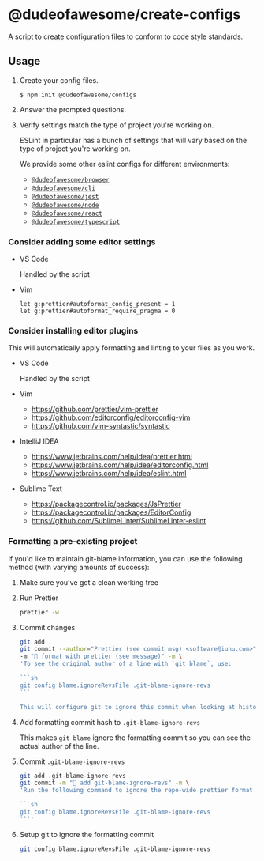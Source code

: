 # @dudeofawesome/create-configs

A script to create configuration files to conform to code style standards.

## Usage

1. Create your config files.

    ```
    $ npm init @dudeofawesome/configs
    ```

1. Answer the prompted questions.

1. Verify settings match the type of project you're working on.

    ESLint in particular has a bunch of settings that will vary based on the type of project you're working on.

    We provide some other eslint configs for different environments:

    - [`@dudeofawesome/browser`](../eslint-config-browser/README.md)
    - [`@dudeofawesome/cli`](../eslint-config-cli/README.md)
    - [`@dudeofawesome/jest`](../eslint-config-jest/README.md)
    - [`@dudeofawesome/node`](../eslint-config-node/README.md)
    - [`@dudeofawesome/react`](../eslint-config-react/README.md)
    - [`@dudeofawesome/typescript`](../eslint-config-typescript/README.md)

### Consider adding some editor settings

-   VS Code

    Handled by the script

-   Vim

    ```vim
    let g:prettier#autoformat_config_present = 1
    let g:prettier#autoformat_require_pragma = 0
    ```

### Consider installing editor plugins

This will automatically apply formatting and linting to your files as you work.

-   VS Code

    Handled by the script

-   Vim
    -   https://github.com/prettier/vim-prettier
    -   https://github.com/editorconfig/editorconfig-vim
    -   https://github.com/vim-syntastic/syntastic
-   IntelliJ IDEA
    -   https://www.jetbrains.com/help/idea/prettier.html
    -   https://www.jetbrains.com/help/idea/editorconfig.html
    -   https://www.jetbrains.com/help/idea/eslint.html
-   Sublime Text
    -   https://packagecontrol.io/packages/JsPrettier
    -   https://packagecontrol.io/packages/EditorConfig
    -   https://github.com/SublimeLinter/SublimeLinter-eslint

### Formatting a pre-existing project

If you'd like to maintain git-blame information, you can use the following method (with varying amounts of success):

1. Make sure you've got a clean working tree
1. Run Prettier

    ```sh
    prettier -w
    ```

1. Commit changes

    ````sh
    git add .
    git commit --author="Prettier (see commit msg) <software@iunu.com>" \
    -m "🎨 format with prettier (see message)" -m \
    'To see the original author of a line with `git blame`, use:

    ```sh
    git config blame.ignoreRevsFile .git-blame-ignore-revs
    ```

    This will configure git to ignore this commit when looking at history for `blame`.'
    ````

1. Add formatting commit hash to `.git-blame-ignore-revs`

    This makes `git blame` ignore the formatting commit so you can see the actual author of the line.

1. Commit `.git-blame-ignore-revs`

    ````sh
    git add .git-blame-ignore-revs
    git commit -m "🔧 add git-blame-ignore-revs" -m \
    'Run the following command to ignore the repo-wide prettier format

    ```sh
    git config blame.ignoreRevsFile .git-blame-ignore-revs
    ```'
    ````

1. Setup git to ignore the formatting commit

    ```sh
    git config blame.ignoreRevsFile .git-blame-ignore-revs
    ```
